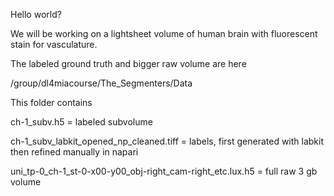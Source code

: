 Hello world?

We will be working on a lightsheet volume of human brain with fluorescent stain for vasculature.

The labeled ground truth and bigger raw volume are here

/group/dl4miacourse/The_Segmenters/Data

This folder contains 

ch-1_subv.h5 = labeled subvolume

ch-1_subv_labkit_opened_np_cleaned.tiff = labels, first generated with labkit then refined manually in napari

uni_tp-0_ch-1_st-0-x00-y00_obj-right_cam-right_etc.lux.h5 = full raw 3 gb volume





